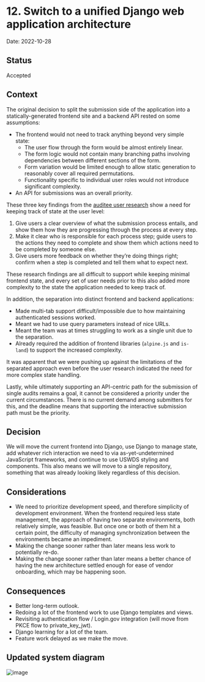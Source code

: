# 12. Switch to a unified Django web application architecture

Date: 2022-10-28

## Status

Accepted

## Context

The original decision to split the submission side of the application into a statically-generated frontend site and a backend API rested on some assumptions:

*   The frontend would not need to track anything beyond very simple state:
    *   The user flow through the form would be almost entirely linear.
    *   The form logic would not contain many branching paths involving dependencies between different sections of the form.
    *   Form variation would be limited enough to allow static generation to reasonably cover all required permutations.
    *   Functionality specific to individual user roles would not introduce significant complexity.
*   An API for submissions was an overall priority.

These three key findings from the [auditee user research](https://docs.google.com/presentation/d/1NHdDjMgkirOteJoAG3ClgSs_V98c9svQ2MK25s5UU6Q/edit#slide=id.g16c6a44ada3_0_18) show a need for keeping track of state at the user level:

1.  Give users a clear overview of what the submission process entails, and show them how they are progressing through the process at every step.
2.  Make it clear who is responsible for each process step; guide users to the actions they need to complete and show them which actions need to be completed by someone else.
3.  Give users more feedback on whether they’re doing things right; confirm when a step is completed and tell them what to expect next.

These research findings are all difficult to support while keeping minimal frontend state, and every set of user needs prior to this also added more complexity to the state the application needed to keep track of.

In addition, the separation into distinct frontend and backend applications:

*   Made multi-tab support difficult/impossible due to how maintaining authenticated sessions worked.
*   Meant we had to use query parameters instead of nice URLs.
*   Meant the team was at times struggling to work as a single unit due to the separation.
*   Already required the addition of frontend libraries (`alpine.js` and `is-land`) to support the increased complexity.

It was apparent that we were pushing up against the limitations of the separated approach even before the user research indicated the need for more complex state handling.

Lastly, while ultimately supporting an API-centric path for the submission of single audits remains a goal, it cannot be considered a priority under the current circumstances. There is no current demand among submitters for this, and the deadline means that supporting the interactive submission path must be the priority.

## Decision

We will move the current frontend into Django, use Django to manage state, add whatever rich interaction we need to via as-yet-undetermined JavaScript frameworks, and continue to use USWDS styling and components. This also means we will move to a single repository, something that was already looking likely regardless of this decision.

## Considerations

*   We need to prioritize development speed, and therefore simplicity of development environment. When the frontend required less state management, the approach of having two separate environments, both relatively simple, was feasible. But once one or both of them hit a certain point, the difficulty of managing synchronization between the environments became an impediment.
*   Making the change sooner rather than later means less work to potentially re-do.
*   Making the change sooner rather than later means a better chance of having the new architecture settled enough for ease of vendor onboarding, which may be happening soon.

## Consequences

*   Better long-term outlook.
*   Redoing a lot of the frontend work to use Django templates and views.
*   Revisiting authentication flow / Login.gov integration (will move from PKCE flow to private_key_jwt).
*   Django learning for a lot of the team.
*   Feature work delayed as we make the move.

## Updated system diagram

![image](https://raw.githubusercontent.com/GSA-TTS/FAC/tadhg/monolithic-adr/docs/architecture/diagrams/FAC_System_Context_unified.png)
